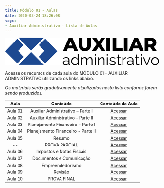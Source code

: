 ```yaml
---
title: Módulo 01 - Aulas
date: 2020-03-24 18:26:08
tags:
- Auxiliar Administrativo - Lista de Aulas
---
```


<img src="../../../assets/media/img/cursos/logo-auxiliar-administrativo-01.png" alt="Auxiliar Administrativo" title="Auxiliar Administrativo" class="img-50  bg-white">

Acesse os recursos de cada aula do MÓDULO 01 - AUXILIAR ADMINISTRATIVO utilizando os links abaixo.

*Os materiais serão gradativamente atualizados nesta lista conforme forem sendo produzidos.*

| Aula    | Conteúdo                            | Conteúdo da Aula |
| :-----: | :-----:                             | :-----:          |
| Aula 01 | Auxiliar Administrativo – Parte I   | [Acessar](../aulas/aula-01) | 
| Aula 02 | Auxiliar Administrativo – Parte II  | [Acessar](../aulas/aula-02) |
| Aula 03 | Planejamento Financeiro - Parte I   | [Acessar](../aulas/aula-03) | 
| Aula 04 | Planejamento Financeiro - Parte II  | [Acessar](../aulas/aula-04) | 
| Aula 05 | Resumo   | [Acessar](../aulas/aula-05) | 
| -- | PROVA PARCIAL | [Acessar](../aulas/aula-prova-parcial) | 
| Aula 06 | Impostos e Notas Fiscais | [Acessar](../aulas/aula-06) | 
| Aula 07 | Documentos e Comunicação | [Acessar](../aulas/aula-07) | 
| Aula 08 | Empreendedorismo | [Acessar](../aulas/aula-08) | 
| Aula 09 | Revisão                             | [Acessar](../aulas/aula-09) | 
| Aula 10 | PROVA FINAL                         | [Acessar](../provas-anteriores) | 